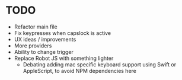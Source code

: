 # TODO

- Refactor main file
- Fix keypresses when capslock is active
- UX ideas / improvements
- More providers
- Ability to change trigger
- Replace Robot JS with something lighter
  - Debating adding mac specific keyboard support using Swift or AppleScript, to avoid NPM dependencies here

